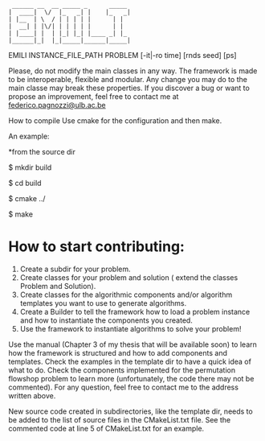 	 ______ __  __ _____ _      _____ 
	|  ____|  \/  |_   _| |    |_   _|
	| |__  | \  / | | | | |      | |  
	|  __| | |\/| | | | | |      | |  
	| |____| |  | |_| |_| |____ _| |_ 
	|______|_|  |_|_____|______|_____|


EMILI INSTANCE_FILE_PATH PROBLEM <ALGORITHM DESCRIPTION> [-it|-ro time] [rnds seed] [ps]


Please, do not modify the main classes in any way.
The framework is made to be interoperable, flexible and modular.
Any change you may do to the main classe may break these properties.
If you discover a bug or want to propose an improvement, feel free
to contact me at federico.pagnozzi@ulb.ac.be
 
How to compile
Use cmake for the configuration and then make.

An example: 

*from the source dir

$ mkdir build

$ cd build

$ cmake ../

$ make

# How to start contributing: 

1) Create a subdir for your problem.
2) Create classes for your problem and solution ( extend the classes Problem and Solution).
3) Create classes for the algorithmic components and/or 
   algorithm templates you want to use to generate algorithms. 
4) Create a Builder to tell the framework how to load a problem instance 
   and how to instantiate the components you created.
5) Use the framework to instantiate algorithms to solve your problem!

Use the manual (Chapter 3 of my thesis that will be available soon) to learn how the framework is structured
and how to add components and templates.
Check the examples in the template dir to have a quick idea of what to do.
Check the components implemented for the permutation flowshop problem 
to learn more (unfortunately, the code there may not be commented).
For any question, feel free to contact me to the address written above.

New source code created in subdirectories, like the template dir, 
needs to be added to the list of source files in the CMakeList.txt file.
See the commented code at line 5 of CMakeList.txt for an example.
